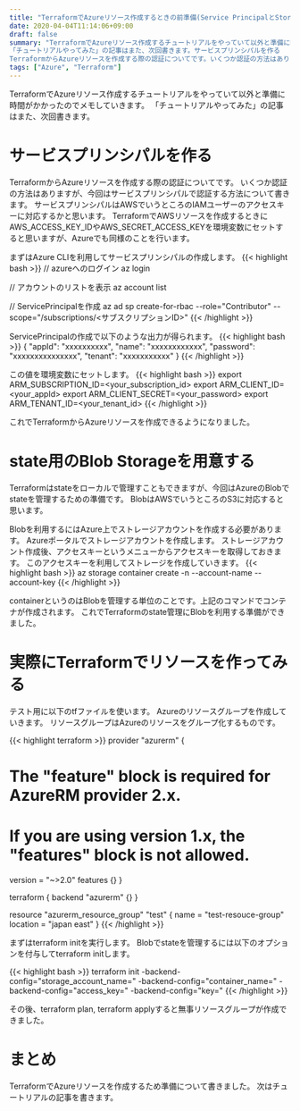 ```yaml
---
title: "TerraformでAzureリソース作成するときの前準備(Service PrincipalとStorage Account)"
date: 2020-04-04T11:14:06+09:00
draft: false
summary: "TerraformでAzureリソース作成するチュートリアルをやっていて以外と準備に時間がかかったのでメモしていきます。
「チュートリアルやってみた」の記事はまた、次回書きます。サービスプリンシパルを作る
TerraformからAzureリソースを作成する際の認証についてです。いくつか認証の方法はありますが、今回はサービスプリンシパルで認証する方法について書きます。"
tags: ["Azure", "Terraform"]
---
```


TerraformでAzureリソース作成するチュートリアルをやっていて以外と準備に時間がかかったのでメモしていきます。
「チュートリアルやってみた」の記事はまた、次回書きます。

# サービスプリンシパルを作る

TerraformからAzureリソースを作成する際の認証についてです。
いくつか認証の方法はありますが、今回はサービスプリンシパルで認証する方法について書きます。
サービスプリンシパルはAWSでいうところのIAMユーザーのアクセスキーに対応するかと思います。
TerraformでAWSリソースを作成するときにAWS_ACCESS_KEY_IDやAWS_SECRET_ACCESS_KEYを環境変数にセットすると思いますが、Azureでも同様のことを行います。

まずはAzure CLIを利用してサービスプリンシパルの作成します。
{{< highlight bash >}}
// azureへのログイン
az login

// アカウントのリストを表示
az account list

// ServicePrincipalを作成
az ad sp create-for-rbac --role="Contributor" --scope="/subscriptions/<サブスクリプションID>"
{{< /highlight >}}

ServicePrincipalの作成で以下のような出力が得られます。
{{< highlight bash >}}
{
  "appId": "xxxxxxxxxx",
  "name": "xxxxxxxxxxxx",
  "password": "xxxxxxxxxxxxxxx",
  "tenant": "xxxxxxxxxxx"
}
{{< /highlight >}}

この値を環境変数にセットします。
{{< highlight bash >}}
export ARM_SUBSCRIPTION_ID=<your_subscription_id>
export ARM_CLIENT_ID=<your_appId>
export ARM_CLIENT_SECRET=<your_password>
export ARM_TENANT_ID=<your_tenant_id>
{{< /highlight >}}

これでTerraformからAzureリソースを作成できるようになりました。

# state用のBlob Storageを用意する

Terraformはstateをローカルで管理すこともできますが、今回はAzureのBlobでstateを管理するための準備です。
BlobはAWSでいうところのS3に対応すると思います。

Blobを利用するにはAzure上でストレージアカウントを作成する必要があります。
Azureポータルでストレージアカウントを作成します。
ストレージアカウント作成後、アクセスキーというメニューからアクセスキーを取得しておきます。
このアクセスキーを利用してストレージを作成していきます。
{{< highlight bash >}}
az storage container create -n <ContainerName> --account-name <YourAzureStorageAccountName> --account-key <YourAzureStorageAccountKey>
{{< /highlight >}}

containerというのはBlobを管理する単位のことです。上記のコマンドでコンテナが作成されます。
これでTerraformのstate管理にBlobを利用する準備ができました。

# 実際にTerraformでリソースを作ってみる

テスト用に以下のtfファイルを使います。
Azureのリソースグループを作成していきます。
リソースグループはAzureのリソースをグループ化するものです。

{{< highlight terraform >}}
provider "azurerm" {
  # The "feature" block is required for AzureRM provider 2.x. 
  # If you are using version 1.x, the "features" block is not allowed.
  version = "~>2.0"
  features {}
}

terraform {
  backend "azurerm" {}
}

resource "azurerm_resource_group" "test" {
  name     = "test-resouce-group"
  location = "japan east"
}
{{< /highlight >}}

まずはterraform initを実行します。
Blobでstateを管理するには以下のオプションを付与してterraform initします。

{{< highlight bash >}}
terraform init -backend-config="storage_account_name=<YourAzureStorageAccountName>" -backend-config="container_name=<ContainerName>" -backend-config="access_key=<YourStorageAccountAccessKey>" -backend-config="key=<TFStateFileName>"
{{< /highlight >}}

その後、terraform plan, terraform applyすると無事リソースグループが作成できました。

# まとめ

TerraformでAzureリソースを作成するため準備について書きました。
次はチュートリアルの記事を書きます。
